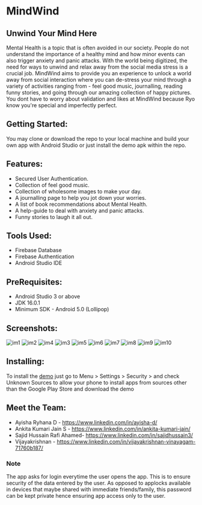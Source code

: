 # MindWind
## Unwind Your Mind Here

Mental Health is a topic that is often avoided in our society. People do not understand the importance of a healthy mind and how minor events can also trigger anxiety and panic attacks. With the world being digitized, the need for ways to unwind and relax away from the social media stress is a crucial job.  MindWind aims to provide you an experience to unlock a world away from social interaction where you can de-stress your mind  through a variety of activities ranging from - feel good music, journalling, reading funny stories, and going through our amazing collection of happy pictures.  You dont have to worry about validation and likes at MindWind because Ryo know you're special and imperfectly perfect.

## Getting Started:
You may clone or download the repo to your local machine and build your own app with Android Studio or just install the demo apk within the repo. 

## Features:
* Secured User Authentication.
* Collection of feel good music. 
* Collection of wholesome images to make your day.
* A journalling page to help you jot down your worries.
* A list of book recommendations about Mental Health. 
* A help-guide to deal with anxiety and panic attacks.
* Funny stories to laugh it all out. 

## Tools Used:
* Firebase Database
* Firebase Authentication
* Android Studio IDE

## PreRequisites:
* Android Studio 3 or above
* JDK 16.0.1
* Minimum SDK - Android 5.0 (Lollipop)

## Screenshots:
![im1](https://user-images.githubusercontent.com/62535006/120092805-8d1e5400-c133-11eb-9666-1a592e8fb040.jpeg) ![im2](https://user-images.githubusercontent.com/62535006/120092825-b63ee480-c133-11eb-9bda-985afc17daa5.jpeg) ![im4](https://user-images.githubusercontent.com/62535006/120092833-b8a13e80-c133-11eb-8ca7-cf9bc480c7f1.jpeg) ![im3](https://user-images.githubusercontent.com/62535006/120092845-bb039880-c133-11eb-8314-af18d68bc879.jpeg) ![im5](https://user-images.githubusercontent.com/62535006/120092856-c0f97980-c133-11eb-9d15-a778ecb6257b.jpeg) ![im6](https://user-images.githubusercontent.com/62535006/120092857-c22aa680-c133-11eb-88da-fac7578102d5.jpeg) ![im7](https://user-images.githubusercontent.com/62535006/120092859-c35bd380-c133-11eb-858c-51dcc01810a8.jpeg) ![im8](https://user-images.githubusercontent.com/62535006/120092860-c6ef5a80-c133-11eb-936c-657a8d6fa456.jpeg) ![im9](https://user-images.githubusercontent.com/62535006/120092863-c8b91e00-c133-11eb-8a81-2d9c0bd71f21.jpeg) ![im10](https://user-images.githubusercontent.com/62535006/120092865-c9ea4b00-c133-11eb-8ff2-b18b500f5cff.jpeg)

## Installing:
To install the [demo](https://drive.google.com/file/d/1S8trVAFp_gYNdgmfWdh4QwtubQJGEY6v/view?usp=sharing) just go to Menu > Settings > Security > and check Unknown Sources to allow your phone to install apps from sources other than the Google Play Store and download the demo

## Meet the Team:
* Ayisha Ryhana D - https://www.linkedin.com/in/ayisha-d/
* Ankita Kumari Jain S - https://www.linkedin.com/in/ankita-kumari-jain/
* Sajid Hussain Rafi Ahamed- https://www.linkedin.com/in/sajidhussain3/
* Vijayakrishnan - https://www.linkedin.com/in/vijayakrishnan-vinayagam-71760b187/

### Note
The app asks for login everytime the user opens the app. This is to ensure security of the data entered by the user. As opposed to applocks available in devices that maybe shared with immediate friends/family, this password can be kept private hence ensuring app access only to the user. 

